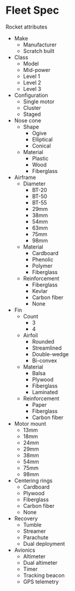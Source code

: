 # Fleet Spec

Rocket attributes

- Make
  - Manufacturer
  - Scratch built
- Class
  - Model
  - Mid-power
  - Level 1
  - Level 2
  - Level 3
- Configuration
  - Single motor
  - Cluster
  - Staged
- Nose cone
  - Shape
    - Ogive
    - Elliptical
    - Conical
  - Material
    - Plastic
    - Wood
    - Fiberglass
- Airframe
  - Diameter
    - BT-20
    - BT-50
    - BT-55
    - 29mm
    - 38mm
    - 54mm
    - 63mm
    - 75mm
    - 98mm
  - Material
    - Cardboard
    - Phenolic
    - Polymer
    - Fiberglass
  - Reinforcement
    - Fiberglass
    - Kevlar
    - Carbon fiber
    - None
- Fin
  - Count
    - 3
    - 4
  - Airfoil
    - Rounded
    - Streamlined
    - Double-wedge
    - Bi-convex
  - Material
    - Balsa
    - Plywood
    - Fiberglass
    - Laminated
  - Reinforcement
    - Paper
    - Fiberglass
    - Carbon fiber
- Motor mount
  - 13mm
  - 18mm
  - 24mm
  - 29mm
  - 38mm
  - 54mm
  - 75mm
  - 98mm
- Centering rings
  - Cardboard
  - Plywood
  - Fiberglass
  - Carbon fiber
  - None
- Recovery
  - Tumble
  - Streamer
  - Parachute
  - Dual deployment
- Avionics
  - Altimeter
  - Dual altimeter
  - Timer
  - Tracking beacon
  - GPS telemetry
